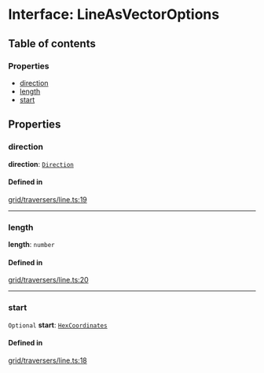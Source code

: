 # Interface: LineAsVectorOptions

## Table of contents

### Properties

- [direction](LineAsVectorOptions.md#direction)
- [length](LineAsVectorOptions.md#length)
- [start](LineAsVectorOptions.md#start)

## Properties

### <a id="direction" name="direction"></a> direction

 **direction**: [`Direction`](../enums/Direction.md)

#### Defined in

[grid/traversers/line.ts:19](https://github.com/flauwekeul/honeycomb/blob/5534b53/src/grid/traversers/line.ts#L19)

___

### <a id="length" name="length"></a> length

 **length**: `number`

#### Defined in

[grid/traversers/line.ts:20](https://github.com/flauwekeul/honeycomb/blob/5534b53/src/grid/traversers/line.ts#L20)

___

### <a id="start" name="start"></a> start

 `Optional` **start**: [`HexCoordinates`](../index.md#HexCoordinates)

#### Defined in

[grid/traversers/line.ts:18](https://github.com/flauwekeul/honeycomb/blob/5534b53/src/grid/traversers/line.ts#L18)
